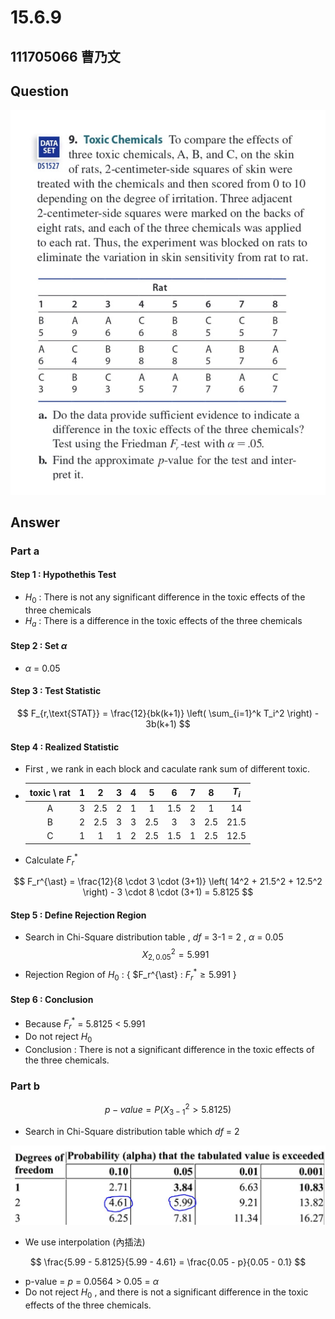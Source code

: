# 15.6.9

## 111705066 曹乃文

## Question
![images](https://github.com/HWTeng-Course/202402-Statistics/blob/main/Images/15.6.9.jpg)

## Answer

### Part a
#### Step  1 :  Hypothethis Test
- $H_0$ : There is not any significant difference in the toxic effects of the three chemicals
- $H_a$ : There is a difference in the toxic effects of the three chemicals
#### Step  2 :  Set $\alpha$
- $\alpha$ = 0.05 
#### Step  3 :  Test Statistic

$$
F_{r,\text{STAT}} = \frac{12}{bk(k+1)} \left( \sum_{i=1}^k T_i^2 \right) - 3b(k+1)
$$

#### Step  4 :  Realized Statistic
- First , we rank in each block and caculate rank sum of different toxic.
  
- |  toxic \ rat |  1  |  2  |  3  |  4  |  5  |  6  |  7  |  8  |  $T_i$  |  
  | :----------: | :-: | :-: | :-: | :-: | :-: | :-: | :-: | :-: |   :-:   |
  | A            | 3   | 2.5 | 2   | 1   | 1   | 1.5 | 2   | 1   |   14    |
  | B            | 2   | 2.5 | 3   | 3   | 2.5 | 3   | 3   | 2.5 |   21.5  | 
  | C            | 1   | 1   | 1   | 2   | 2.5 | 1.5 | 1   | 2.5 |   12.5  |



- Calculate $F_r^{\ast}$
  
$$
F_r^{\ast} = \frac{12}{8 \cdot 3 \cdot (3+1)} \left( 14^2 + 21.5^2 + 12.5^2 \right) - 3 \cdot 8 \cdot (3+1) = 5.8125
$$
#### Step  5 :  Define Rejection Region
- Search in Chi-Square distribution table  ,  $df$ = 3-1 = 2  ,  $\alpha$ = 0.05
  $$X^2_{2,0.05} = 5.991$$
- Rejection Region of  $H_0$  :  {  $F_r^{\ast} : $F_r^{\ast} \geq 5.991$ }
#### Step  6 :  Conclusion
- Because $F_r^{\ast}$ = 5.8125 < 5.991
- Do not reject $H_0$
- Conclusion : There is not a significant difference in the toxic effects of the three chemicals.

### Part b
$$
p-value = P\left( X^2_{3-1} >  5.8125\right)
$$


- Search in Chi-Square distribution table  which  $df$ = 2
  
![images](https://github.com/HWTeng-Course/202402-Statistics/blob/main/Images/Chi_Square_15.6.9.JPG)

- We use interpolation (內插法)
  
$$
\frac{5.99 - 5.8125}{5.99 - 4.61} = \frac{0.05 - p}{0.05 - 0.1}
$$

- p-value = $p$ = 0.0564 > 0.05 = $\alpha$
- Do not reject $H_0$ , and there is not a significant difference in the toxic effects of the three chemicals.
  

